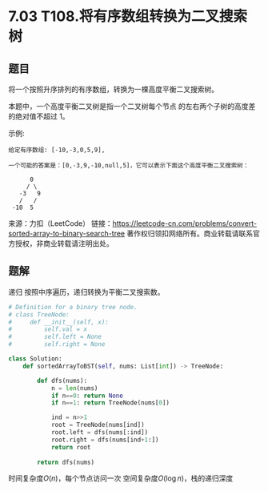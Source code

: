 # 7.03 T108.将有序数组转换为二叉搜索树

## 题目
将一个按照升序排列的有序数组，转换为一棵高度平衡二叉搜索树。

本题中，一个高度平衡二叉树是指一个二叉树每个节点 的左右两个子树的高度差的绝对值不超过 1。

示例:
```
给定有序数组: [-10,-3,0,5,9],

一个可能的答案是：[0,-3,9,-10,null,5]，它可以表示下面这个高度平衡二叉搜索树：

      0
     / \
   -3   9
   /   /
 -10  5
```
来源：力扣（LeetCode）
链接：https://leetcode-cn.com/problems/convert-sorted-array-to-binary-search-tree
著作权归领扣网络所有。商业转载请联系官方授权，非商业转载请注明出处。


## 题解
递归
按照中序遍历，递归转换为平衡二叉搜索数。

```python
# Definition for a binary tree node.
# class TreeNode:
#     def __init__(self, x):
#         self.val = x
#         self.left = None
#         self.right = None

class Solution:
    def sortedArrayToBST(self, nums: List[int]) -> TreeNode:

        def dfs(nums):
            n = len(nums)
            if n==0: return None
            if n==1: return TreeNode(nums[0])

            ind = n>>1
            root = TreeNode(nums[ind])
            root.left = dfs(nums[:ind])
            root.right = dfs(nums[ind+1:])
            return root
        
        return dfs(nums)
```
时间复杂度$O(n)$，每个节点访问一次
空间复杂度$O(\log{n})$，栈的递归深度
